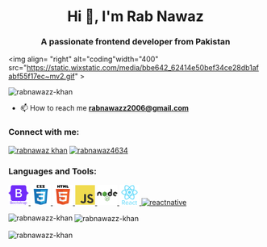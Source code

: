 <h1 align="center">Hi 👋, I'm Rab Nawaz</h1>
<h3 align="center">A passionate frontend developer from Pakistan</h3>

<img align= "right" alt="coding"width="400" src="https://static.wixstatic.com/media/bbe642_62414e50bef34ce28db1afabf55f17ec~mv2.gif" >

<p align="left"> <img src="https://komarev.com/ghpvc/?username=rabnawazz-khan&label=Profile%20views&color=0e75b6&style=flat" alt="rabnawazz-khan" /> </p>

- 📫 How to reach me **rabnawazz2006@gmail.com**

<h3 align="left">Connect with me:</h3>
<p align="left">
<a href="https://fb.com/rabnawaz khan" target="blank"><img align="center" src="https://raw.githubusercontent.com/rahuldkjain/github-profile-readme-generator/master/src/images/icons/Social/facebook.svg" alt="rabnawaz khan" height="30" width="40" /></a>
<a href="https://instagram.com/rabnawaz4634" target="blank"><img align="center" src="https://raw.githubusercontent.com/rahuldkjain/github-profile-readme-generator/master/src/images/icons/Social/instagram.svg" alt="rabnawaz4634" height="30" width="40" /></a>
</p>

<h3 align="left">Languages and Tools:</h3>
<p align="left"> <a href="https://getbootstrap.com" target="_blank" rel="noreferrer"> <img src="https://raw.githubusercontent.com/devicons/devicon/master/icons/bootstrap/bootstrap-plain-wordmark.svg" alt="bootstrap" width="40" height="40"/> </a> <a href="https://www.w3schools.com/css/" target="_blank" rel="noreferrer"> <img src="https://raw.githubusercontent.com/devicons/devicon/master/icons/css3/css3-original-wordmark.svg" alt="css3" width="40" height="40"/> </a> <a href="https://www.w3.org/html/" target="_blank" rel="noreferrer"> <img src="https://raw.githubusercontent.com/devicons/devicon/master/icons/html5/html5-original-wordmark.svg" alt="html5" width="40" height="40"/> </a> <a href="https://developer.mozilla.org/en-US/docs/Web/JavaScript" target="_blank" rel="noreferrer"> <img src="https://raw.githubusercontent.com/devicons/devicon/master/icons/javascript/javascript-original.svg" alt="javascript" width="40" height="40"/> </a> <a href="https://nodejs.org" target="_blank" rel="noreferrer"> <img src="https://raw.githubusercontent.com/devicons/devicon/master/icons/nodejs/nodejs-original-wordmark.svg" alt="nodejs" width="40" height="40"/> </a> <a href="https://reactjs.org/" target="_blank" rel="noreferrer"> <img src="https://raw.githubusercontent.com/devicons/devicon/master/icons/react/react-original-wordmark.svg" alt="react" width="40" height="40"/> </a> <a href="https://reactnative.dev/" target="_blank" rel="noreferrer"> <img src="https://reactnative.dev/img/header_logo.svg" alt="reactnative" width="40" height="40"/> </a> </p>

<p><img align="left" src="https://github-readme-stats.vercel.app/api/top-langs?username=rabnawazz-khan&show_icons=true&locale=en&layout=compact" alt="rabnawazz-khan" /></p>

<p>&nbsp;<img align="center" src="https://github-readme-stats.vercel.app/api?username=rabnawazz-khan&show_icons=true&locale=en" alt="rabnawazz-khan" /></p>

<p><img align="center" src="https://github-readme-streak-stats.herokuapp.com/?user=rabnawazz-khan&" alt="rabnawazz-khan" /></p>
